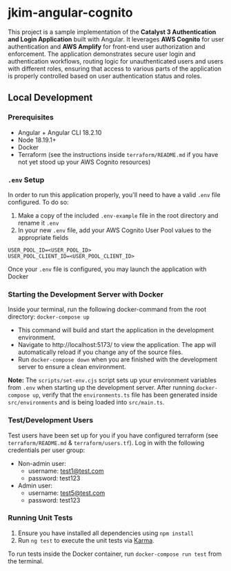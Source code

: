 # jkim-angular-cognito

This project is a sample implementation of the **Catalyst 3 Authentication and Login Application** built with Angular. It leverages **AWS Cognito** for user authentication and **AWS Amplify** for front-end user authorization and enforcement. The application demonstrates secure user login and authentication workflows, routing logic for unauthenticated users and users with different roles, ensuring that access to various parts of the application is properly controlled based on user authentication status and roles.

## Local Development

### Prerequisites

- Angular + Angular CLI 18.2.10
- Node 18.19.1+
- Docker
- Terraform (see the instructions inside `terraform/README.md` if you have not yet stood up your AWS Cognito resources)

### `.env` Setup

In order to run this application properly, you'll need to have a valid `.env` file configured. To do so:

1. Make a copy of the included `.env-example` file in the root directory and rename it `.env`
2. In your new `.env` file, add your AWS Cognito User Pool values to the appropriate fields

```
USER_POOL_ID=<USER_POOL_ID>
USER_POOL_CLIENT_ID=<USER_POOL_CLIENT_ID>
```

Once your `.env` file is configured, you may launch the application with Docker

### Starting the Development Server with Docker

Inside your terminal, run the following docker-command from the root directory:
`docker-compose up`

- This command will build and start the application in the development environment.
- Navigate to http://localhost:5173/ to view the application. The app will automatically reload if you change any of the source files.
- Run `docker-compose down` when you are finished with the development server to ensure a clean environment.

**Note:** The `scripts/set-env.cjs` script sets up your environment variables from `.env` when starting up the development server. After running `docker-compose up`, verify that the `environments.ts` file has been generated inside `src/environments` and is being loaded into `src/main.ts`.

### Test/Development Users

Test users have been set up for you if you have configured terraform (see `terraform/README.md` & `terraform/users.tf`). Log in with the following credentials per user group:

- Non-admin user:
  - username: test1@test.com
  - password: test123
- Admin user:
  - username: test5@test.com
  - password: test123

### Running Unit Tests

1. Ensure you have installed all dependencies using `npm install`
2. Run `ng test` to execute the unit tests via [Karma](https://karma-runner.github.io).

To run tests inside the Docker container, run `docker-compose run test` from the terminal.
